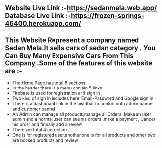 Website Live Link :-https://sedanmela.web.app/
Database Live Link :-https://frozen-springs-46400.herokuapp.com/
-----------------------------------------------------------------
This Website Represent a company named Sedan Mela.It sells cars of sedan category .
You Can Buy Many Expensive Cars From This Company .Some of the features of this website are :-
------------------------------------------------------------------
* The Home Page has total 8 sections
* In the header there is a menu contain 5 links
* Firebase is used for registration and sign in .
* Two kind of sign in includes here .Email-Password and Google sign in
* There is a dashboard link in the headbar to control both admin pannel and customer pannel
* An Admin can manage all products,manage all Orders ,Make an user admin and a normal user can see his orders ,make a payment  , Cancel his order and finnally add a review
* There are total 4 collection .
* One is for registered user,another one is for all products and other two are booked products and review 

